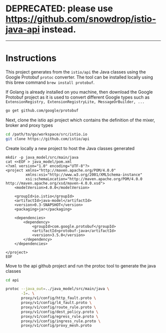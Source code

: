 # DEPRECATED: please use https://github.com/snowdrop/istio-java-api instead.


---

# Instructions

This project generates from the `istio/api` the Java classes using the Google Protobuf `protoc` converter. The tool can be installed
locally using this brew command `brew install protobuf`.

If Golang is already installed on you machine, then download the Google Protobuf project as it is used to convert different Google types
such as `ExtensionRegistry, ExtensionRegistryLite, MessageOrBuilder, ...`

```bash
go get github.com/google/protobuf
```

Next, clone the istio api project which contains the definition of the mixer, broker and proxy types

```bash
cd /path/to/go/workspace/src/istio.io
git clone https://github.com/istio/api
```

Create locally a new project to host the Java classes generated

```
mkdir -p java_model/src/main/java
cat <<EOF > java_model/pom.xml
<?xml version="1.0" encoding="UTF-8"?>
<project xmlns="http://maven.apache.org/POM/4.0.0"
         xmlns:xsi="http://www.w3.org/2001/XMLSchema-instance"
         xsi:schemaLocation="http://maven.apache.org/POM/4.0.0 http://maven.apache.org/xsd/maven-4.0.0.xsd">
    <modelVersion>4.0.0</modelVersion>

    <groupId>io.istio</groupId>
    <artifactId>java-model</artifactId>
    <version>0.3-SNAPSHOT</version>
    <packaging>jar</packaging>

    <dependencies>
        <dependency>
            <groupId>com.google.protobuf</groupId>
            <artifactId>protobuf-java</artifactId>
            <version>3.5.0</version>
        </dependency>
    </dependencies>
    
</project>
EOF
```

Move to the api github project and run the protoc tool to generate the java classes

```bash
cd api

protoc --java_out=../java_model/src/main/java \
	   -I=. \
       proxy/v1/config/http_fault.proto \
       proxy/v1/config/l4_fault.proto \
       proxy/v1/config/route_rule.proto \
       proxy/v1/config/dest_policy.proto \
       proxy/v1/config/egress_rule.proto \
       proxy/v1/config/ingress_rule.proto \
       proxy/v1/config/proxy_mesh.proto   
```
    
 
